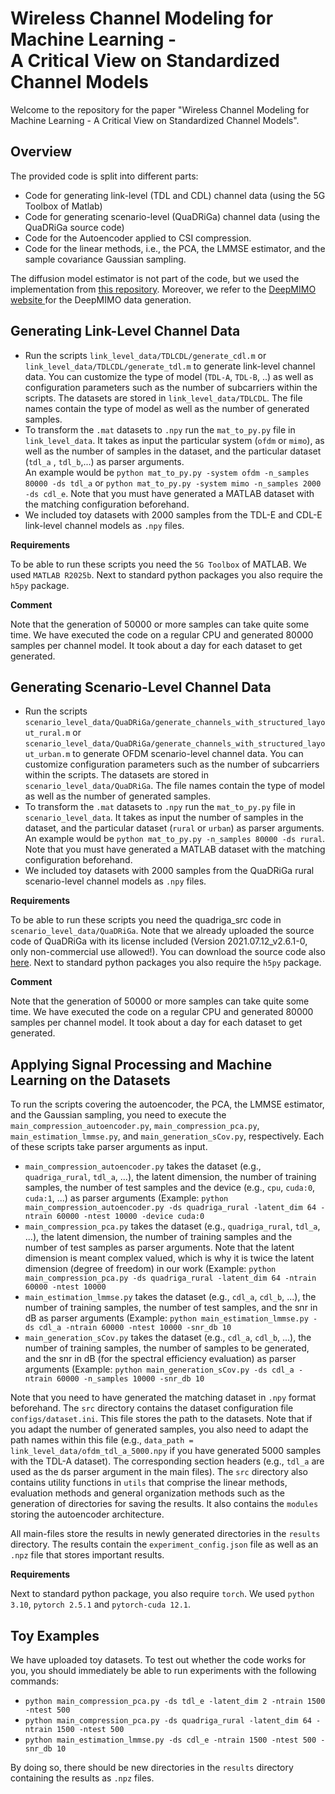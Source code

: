 # Wireless Channel Modeling for Machine Learning - <br> A Critical View on Standardized Channel Models
Welcome to the repository for the paper "Wireless Channel Modeling for Machine Learning - A Critical View on Standardized Channel Models". 

## Overview

The provided code is split into different parts:
<ul>
  <li>Code for generating link-level (TDL and CDL) channel data (using the 5G Toolbox of Matlab)</li>
  <li>Code for generating scenario-level (QuaDRiGa) channel data (using the QuaDRiGa source code)</li>
  <li>Code for the Autoencoder applied to CSI compression.</li>
  <li>Code for the linear methods, i.e., the PCA, the LMMSE estimator, and the sample covariance Gaussian sampling.</li>
</ul>
The diffusion model estimator is not part of the code, but we used the implementation from <a href="https://github.com/benediktfesl/Diffusion_channel_est">this repository</a>. Moreover, we refer to the <a href="https://www.deepmimo.net/">DeepMIMO website </a> for the DeepMIMO data generation.

## Generating Link-Level Channel Data

<ul>
  <li>Run the scripts <code>link_level_data/TDLCDL/generate_cdl.m</code> or <code>link_level_data/TDLCDL/generate_tdl.m</code> to generate link-level channel data. 
  You can customize the type of model (<code>TDL-A</code>, <code>TDL-B</code>, ..) as well as configuration parameters such as the number of subcarriers within the scripts. 
  The datasets are stored in <code>link_level_data/TDLCDL</code>.
  The file names contain the type of model as well as the number of generated samples.</li>
  <li>To transform the <code>.mat</code> datasets to <code>.npy</code> run the <code>mat_to_py.py</code> file in <code>link_level_data</code>. 
  It takes as input the particular system (<code>ofdm</code> or <code>mimo</code>), as well as the number of samples in the dataset, and the particular dataset (<code>tdl_a</code> , <code>tdl_b</code>,...) as parser arguments. 
  <br> An example would be <code>python mat_to_py.py -system ofdm -n_samples 80000 -ds tdl_a</code> or <code>python mat_to_py.py -system mimo -n_samples 2000 -ds cdl_e</code>. Note that you must have generated a MATLAB dataset with the matching configuration beforehand.</li>
  <li>We included toy datasets with 2000 samples from the TDL-E and CDL-E link-level channel models as <code>.npy</code> files.</li>
</ul>
 
 <b> Requirements </b><br>

To be able to run these scripts you need the `5G Toolbox` of MATLAB. We used `MATLAB R2025b`. Next to standard python packages you also require the `h5py` package.

 <b> Comment </b><br>

 Note that the generation of 50000 or more samples can take quite some time. We have executed the code on a regular CPU and generated 80000 samples per channel model. It took about a day for each dataset to get generated.

## Generating Scenario-Level Channel Data

<ul>
  <li>Run the scripts <code>scenario_level_data/QuaDRiGa/generate_channels_with_structured_layout_rural.m</code> or <code>scenario_level_data/QuaDRiGa/generate_channels_with_structured_layout_urban.m</code> to generate OFDM scenario-level channel data. 
  You can customize configuration parameters such as the number of subcarriers within the scripts. 
  The datasets are stored in <code>scenario_level_data/QuaDRiGa</code>.
  The file names contain the type of model as well as the number of generated samples.</li>
  <li>To transform the <code>.mat</code> datasets to <code>.npy</code> run the <code>mat_to_py.py</code> file in <code>scenario_level_data</code>. 
  It takes as input the number of samples in the dataset, and the particular dataset (<code>rural</code> or <code>urban</code>) as parser arguments. 
  <br> An example would be <code>python mat_to_py.py -n_samples 80000 -ds rural</code>. Note that you must have generated a MATLAB dataset with the matching configuration beforehand.</li>
  <li>We included toy datasets with 2000 samples from the QuaDRiGa rural scenario-level channel models as <code>.npy</code> files.</li>
</ul>
 
 <b> Requirements </b><br>

To be able to run these scripts you need the quadriga_src code in `scenario_level_data/QuaDRiGa`. Note that we already uploaded the source code of QuaDRiGa with its license included (Version 2021.07.12_v2.6.1-0, only non-commercial use allowed!). You can download the source code also <a href="https://quadriga-channel-model.de/">here</a>. Next to standard python packages you also require the `h5py` package.

 <b> Comment </b><br>

 Note that the generation of 50000 or more samples can take quite some time. We have executed the code on a regular CPU and generated 80000 samples per channel model. It took about a day for each dataset to get generated.

## Applying Signal Processing and Machine Learning on the Datasets

To run the scripts covering the autoencoder, the PCA, the LMMSE estimator, and the Gaussian sampling, you need to execute the <code>main_compression_autoencoder.py</code>, <code>main_compression_pca.py</code>, <code>main_estimation_lmmse.py</code>, and <code>main_generation_sCov.py</code>, respectively. Each of these scripts take parser arguments as input.

<ul>
  <li> <code>main_compression_autoencoder.py</code> takes the dataset (e.g., <code>quadriga_rural</code>, <code>tdl_a</code>, ...), the latent dimension, the number of training samples, the number of test samples and the device (e.g., <code>cpu</code>, <code>cuda:0</code>, <code>cuda:1</code>, ...) as parser arguments (Example: <code>python main_compression_autoencoder.py -ds quadriga_rural -latent_dim 64 -ntrain 60000 -ntest 10000 -device cuda:0</code> </li>
  <li> <code>main_compression_pca.py</code> takes the dataset (e.g., <code>quadriga_rural</code>, <code>tdl_a</code>, ...), the latent dimension, the number of training samples and the number of test samples as parser arguments. Note that the latent dimension is meant complex valued, which is why it is twice the latent dimension (degree of freedom) in our work (Example: <code>python main_compression_pca.py -ds quadriga_rural -latent_dim 64 -ntrain 60000 -ntest 10000</code> </li>
  <li> <code>main_estimation_lmmse.py</code> takes the dataset (e.g., <code>cdl_a</code>, <code>cdl_b</code>, ...), the number of training samples, the number of test samples, and the snr in dB as parser arguments (Example: <code>python main_estimation_lmmse.py -ds cdl_a -ntrain 60000 -ntest 10000 -snr_db 10</code> </li>
  <li> <code>main_generation_sCov.py</code> takes the dataset (e.g., <code>cdl_a</code>, <code>cdl_b</code>, ...), the number of training samples, the number of samples to be generated, and the snr in dB (for the spectral efficiency evaluation) as parser arguments (Example: <code>python main_generation_sCov.py -ds cdl_a -ntrain 60000 -n_samples 10000 -snr_db 10</code> </li>
</ul>

Note that you need to have generated the matching dataset in `.npy` format beforehand. The `src` directory contains the dataset configuration file `configs/dataset.ini`. This file stores the path to the datasets. Note that if you adapt the number of generated samples, you also need to adapt the path names within this file (e.g., `data_path = link_level_data/ofdm_tdl_a_5000.npy` if you have generated 5000 samples with the TDL-A dataset). The corresponding section headers (e.g., `tdl_a` are used as the ds parser argument in the main files). The `src` directory also contains utility functions in `utils` that comprise the linear methods, evaluation methods and general organization methods such as the generation of directories for saving the results. It also contains the `modules` storing the autoencoder architecture.

All main-files store the results in newly generated directories in the `results` directory. The results contain the `experiment_config.json` file as well as an `.npz` file that stores important results.

<b> Requirements </b><br>

Next to standard python package, you also require `torch`. We used  `python 3.10`, `pytorch 2.5.1` and `pytorch-cuda 12.1`.

## Toy Examples

We have uploaded toy datasets. To test out whether the code works for you, you should immediately be able to run experiments with the following commands:

<ul>
  <li><code>python main_compression_pca.py -ds tdl_e -latent_dim 2 -ntrain 1500 -ntest 500</code></li>
  <li><code>python main_compression_pca.py -ds quadriga_rural -latent_dim 64 -ntrain 1500 -ntest 500</code></li>
  <li><code>python main_estimation_lmmse.py -ds cdl_e -ntrain 1500 -ntest 500 -snr_db 10</code></li>
</ul>

By doing so, there should be new directories in the `results` directory containing the results as `.npz` files. 


